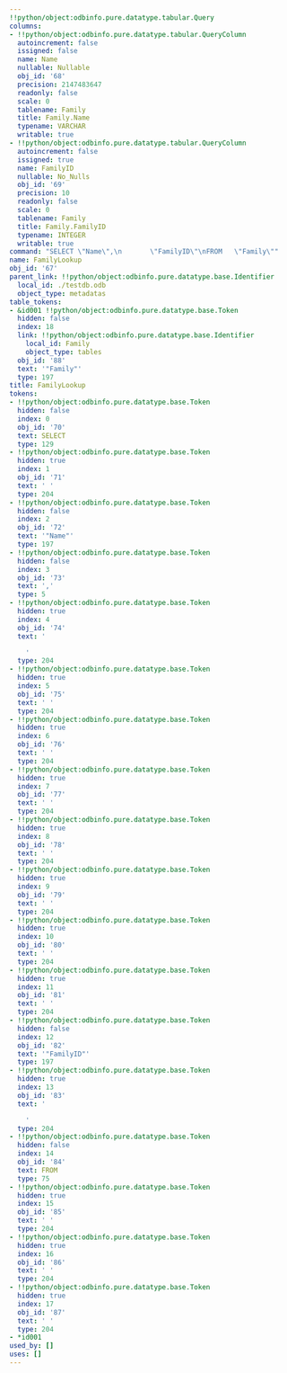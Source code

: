 ```yaml
---
!!python/object:odbinfo.pure.datatype.tabular.Query
columns:
- !!python/object:odbinfo.pure.datatype.tabular.QueryColumn
  autoincrement: false
  issigned: false
  name: Name
  nullable: Nullable
  obj_id: '68'
  precision: 2147483647
  readonly: false
  scale: 0
  tablename: Family
  title: Family.Name
  typename: VARCHAR
  writable: true
- !!python/object:odbinfo.pure.datatype.tabular.QueryColumn
  autoincrement: false
  issigned: true
  name: FamilyID
  nullable: No_Nulls
  obj_id: '69'
  precision: 10
  readonly: false
  scale: 0
  tablename: Family
  title: Family.FamilyID
  typename: INTEGER
  writable: true
command: "SELECT \"Name\",\n       \"FamilyID\"\nFROM   \"Family\""
name: FamilyLookup
obj_id: '67'
parent_link: !!python/object:odbinfo.pure.datatype.base.Identifier
  local_id: ./testdb.odb
  object_type: metadatas
table_tokens:
- &id001 !!python/object:odbinfo.pure.datatype.base.Token
  hidden: false
  index: 18
  link: !!python/object:odbinfo.pure.datatype.base.Identifier
    local_id: Family
    object_type: tables
  obj_id: '88'
  text: '"Family"'
  type: 197
title: FamilyLookup
tokens:
- !!python/object:odbinfo.pure.datatype.base.Token
  hidden: false
  index: 0
  obj_id: '70'
  text: SELECT
  type: 129
- !!python/object:odbinfo.pure.datatype.base.Token
  hidden: true
  index: 1
  obj_id: '71'
  text: ' '
  type: 204
- !!python/object:odbinfo.pure.datatype.base.Token
  hidden: false
  index: 2
  obj_id: '72'
  text: '"Name"'
  type: 197
- !!python/object:odbinfo.pure.datatype.base.Token
  hidden: false
  index: 3
  obj_id: '73'
  text: ','
  type: 5
- !!python/object:odbinfo.pure.datatype.base.Token
  hidden: true
  index: 4
  obj_id: '74'
  text: '

    '
  type: 204
- !!python/object:odbinfo.pure.datatype.base.Token
  hidden: true
  index: 5
  obj_id: '75'
  text: ' '
  type: 204
- !!python/object:odbinfo.pure.datatype.base.Token
  hidden: true
  index: 6
  obj_id: '76'
  text: ' '
  type: 204
- !!python/object:odbinfo.pure.datatype.base.Token
  hidden: true
  index: 7
  obj_id: '77'
  text: ' '
  type: 204
- !!python/object:odbinfo.pure.datatype.base.Token
  hidden: true
  index: 8
  obj_id: '78'
  text: ' '
  type: 204
- !!python/object:odbinfo.pure.datatype.base.Token
  hidden: true
  index: 9
  obj_id: '79'
  text: ' '
  type: 204
- !!python/object:odbinfo.pure.datatype.base.Token
  hidden: true
  index: 10
  obj_id: '80'
  text: ' '
  type: 204
- !!python/object:odbinfo.pure.datatype.base.Token
  hidden: true
  index: 11
  obj_id: '81'
  text: ' '
  type: 204
- !!python/object:odbinfo.pure.datatype.base.Token
  hidden: false
  index: 12
  obj_id: '82'
  text: '"FamilyID"'
  type: 197
- !!python/object:odbinfo.pure.datatype.base.Token
  hidden: true
  index: 13
  obj_id: '83'
  text: '

    '
  type: 204
- !!python/object:odbinfo.pure.datatype.base.Token
  hidden: false
  index: 14
  obj_id: '84'
  text: FROM
  type: 75
- !!python/object:odbinfo.pure.datatype.base.Token
  hidden: true
  index: 15
  obj_id: '85'
  text: ' '
  type: 204
- !!python/object:odbinfo.pure.datatype.base.Token
  hidden: true
  index: 16
  obj_id: '86'
  text: ' '
  type: 204
- !!python/object:odbinfo.pure.datatype.base.Token
  hidden: true
  index: 17
  obj_id: '87'
  text: ' '
  type: 204
- *id001
used_by: []
uses: []
---
```

